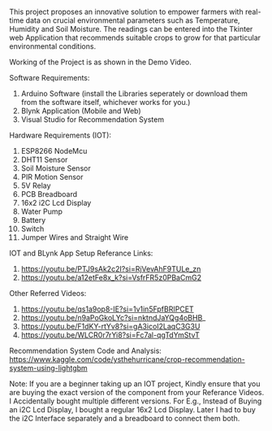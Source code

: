 This project proposes an innovative solution to empower farmers with real-time data on crucial environmental parameters such as Temperature, Humidity and Soil Moisture. The readings can be entered into the Tkinter web Application that recommends suitable crops to grow for that particular environmental conditions.

Working of the Project is as shown in the Demo Video.

Software Requirements:
1. Arduino Software (install the Libraries seperately or download them from the software itself, whichever works for you.)
2. Blynk Application (Mobile and Web)
3. Visual Studio for Recommendation System

Hardware Requirements (IOT):
1. ESP8266 NodeMcu
2. DHT11 Sensor
3. Soil Moisture Sensor
4. PIR Motion Sensor
5. 5V Relay
6. PCB Breadboard
7. 16x2 i2C Lcd Display
8. Water Pump
9. Battery
10. Switch
11. Jumper Wires and Straight Wire

IOT and BLynk App Setup Referance Links:
1. https://youtu.be/PTJ9sAk2c2I?si=RjVevAhF9TULe_zn
2. https://youtu.be/a12etFe8x_k?si=VsfrFR5z0PBaCmG2

Other Referred Videos:
1. https://youtu.be/qs1a9op8-IE?si=1v1in5FpfBRIPCET 
2. https://youtu.be/n9aPoGkoLYc?si=nktndJaYQg4oBHB_ 
3. https://youtu.be/F1dKY-rtYv8?si=gA3icoI2LaqC3G3U 
4. https://youtu.be/WLCR0r7rYi8?si=Fc7al-qgTdYmStvT

Recommendation System Code and Analysis:
https://www.kaggle.com/code/ysthehurricane/crop-recommendation-system-using-lightgbm

Note:
If you are a beginner taking up an IOT project, Kindly ensure that you are buying the exact version of the component from your Referance Videos.
I Accidentally bought multiple different versions.
For E.g., Instead of Buying an i2C Lcd Display, I bought a regular 16x2 Lcd Display. Later I had to buy the i2C Interface separately and a breadboard to connect them both.
